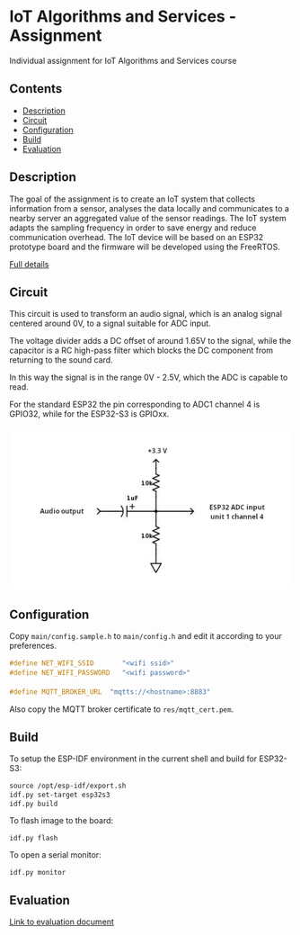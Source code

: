# IoT Algorithms and Services - Assignment
Individual assignment for IoT Algorithms and Services course

## Contents

- [Description](#description)
- [Circuit](#circuit)
- [Configuration](#configuration)
- [Build](#build)
- [Evaluation](#evaluation)

## Description

The goal of the assignment is to create an IoT system that collects information from a sensor, analyses the data locally and communicates to a nearby server an aggregated value of the sensor readings. The IoT system adapts the sampling frequency in order to save energy and reduce communication overhead. The IoT device will be based on an ESP32 prototype board and the firmware will be developed using the FreeRTOS.

[Full details](./res/request.md)

## Circuit

This circuit is used to transform an audio signal, which is an analog signal centered around 0V, to a signal suitable for ADC input.

The voltage divider adds a DC offset of around 1.65V to the signal, while the capacitor is a RC high-pass filter which blocks the DC component from returning to the sound card.

In this way the signal is in the range 0V - 2.5V, which the ADC is capable to read.

For the standard ESP32 the pin corresponding to ADC1 channel 4 is GPIO32, while for the ESP32-S3 is GPIOxx.

![Circuit](./res/circuit.png "Audio sampling circuit")

## Configuration

Copy `main/config.sample.h` to `main/config.h` and edit it according to your preferences.

```c
#define NET_WIFI_SSID       "<wifi ssid>"
#define NET_WIFI_PASSWORD   "<wifi password>"

#define MQTT_BROKER_URL  "mqtts://<hostname>:8883"
```

Also copy the MQTT broker certificate to `res/mqtt_cert.pem`.

## Build

To setup the ESP-IDF environment in the current shell and build for ESP32-S3:

```shell
source /opt/esp-idf/export.sh
idf.py set-target esp32s3
idf.py build
```

To flash image to the board:

```shell
idf.py flash
```

To open a serial monitor:

```shell
idf.py monitor
```

## Evaluation

[Link to evaluation document](./res/evaluation.md)
